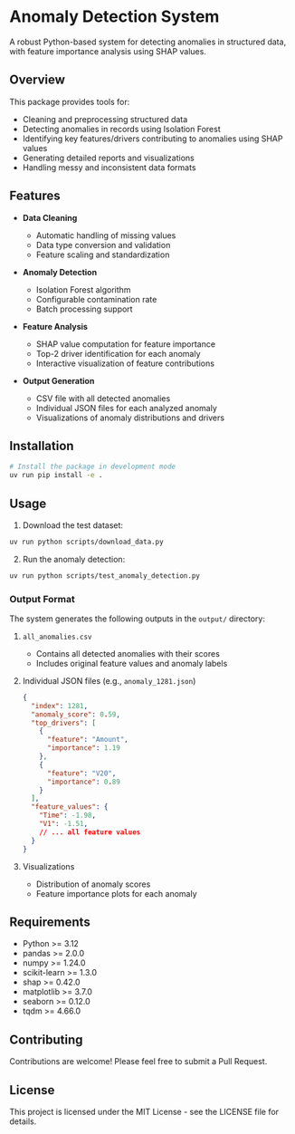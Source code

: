 # Anomaly Detection System

A robust Python-based system for detecting anomalies in structured data, with feature importance analysis using SHAP values.

## Overview

This package provides tools for:
- Cleaning and preprocessing structured data
- Detecting anomalies in records using Isolation Forest
- Identifying key features/drivers contributing to anomalies using SHAP values
- Generating detailed reports and visualizations
- Handling messy and inconsistent data formats

## Features

- **Data Cleaning**
  - Automatic handling of missing values
  - Data type conversion and validation
  - Feature scaling and standardization

- **Anomaly Detection**
  - Isolation Forest algorithm
  - Configurable contamination rate
  - Batch processing support

- **Feature Analysis**
  - SHAP value computation for feature importance
  - Top-2 driver identification for each anomaly
  - Interactive visualization of feature contributions

- **Output Generation**
  - CSV file with all detected anomalies
  - Individual JSON files for each analyzed anomaly
  - Visualizations of anomaly distributions and drivers

## Installation

```bash
# Install the package in development mode
uv run pip install -e .
```

## Usage

1. Download the test dataset:
```bash
uv run python scripts/download_data.py
```

2. Run the anomaly detection:
```bash
uv run python scripts/test_anomaly_detection.py
```

### Output Format

The system generates the following outputs in the `output/` directory:

1. `all_anomalies.csv`
   - Contains all detected anomalies with their scores
   - Includes original feature values and anomaly labels

2. Individual JSON files (e.g., `anomaly_1281.json`)
   ```json
   {
     "index": 1281,
     "anomaly_score": 0.59,
     "top_drivers": [
       {
         "feature": "Amount",
         "importance": 1.19
       },
       {
         "feature": "V20",
         "importance": 0.89
       }
     ],
     "feature_values": {
       "Time": -1.98,
       "V1": -1.51,
       // ... all feature values
     }
   }
   ```

3. Visualizations
   - Distribution of anomaly scores
   - Feature importance plots for each anomaly

## Requirements

- Python >= 3.12
- pandas >= 2.0.0
- numpy >= 1.24.0
- scikit-learn >= 1.3.0
- shap >= 0.42.0
- matplotlib >= 3.7.0
- seaborn >= 0.12.0
- tqdm >= 4.66.0

## Contributing

Contributions are welcome! Please feel free to submit a Pull Request.

## License

This project is licensed under the MIT License - see the LICENSE file for details.
